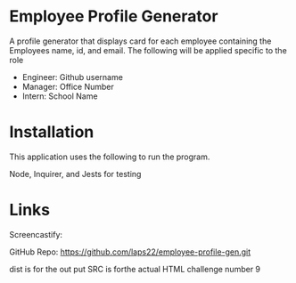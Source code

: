 # Employee Profile Generator

A profile generator that displays card for each employee containing the Employees name, id, and email. The following will be applied specific to the role
- Engineer: Github username
- Manager: Office Number
- Intern: School Name

# Installation

This application uses the following to run the program.

Node, Inquirer, and Jests for testing

# Links

Screencastify:

GitHub Repo: https://github.com/laps22/employee-profile-gen.git


dist is for the out put
SRC is forthe actual HTML
challenge number 9


